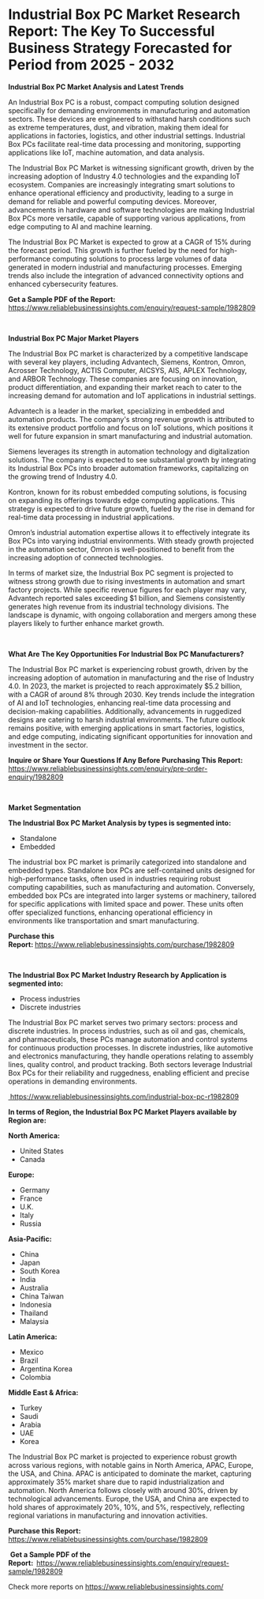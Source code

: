 <p><h1>Industrial Box PC Market Research Report: The Key To Successful Business Strategy Forecasted for Period from 2025 - 2032</h1></p><p><strong>Industrial Box PC Market Analysis and Latest Trends</strong></p>
<p><p>An Industrial Box PC is a robust, compact computing solution designed specifically for demanding environments in manufacturing and automation sectors. These devices are engineered to withstand harsh conditions such as extreme temperatures, dust, and vibration, making them ideal for applications in factories, logistics, and other industrial settings. Industrial Box PCs facilitate real-time data processing and monitoring, supporting applications like IoT, machine automation, and data analysis.</p><p>The Industrial Box PC Market is witnessing significant growth, driven by the increasing adoption of Industry 4.0 technologies and the expanding IoT ecosystem. Companies are increasingly integrating smart solutions to enhance operational efficiency and productivity, leading to a surge in demand for reliable and powerful computing devices. Moreover, advancements in hardware and software technologies are making Industrial Box PCs more versatile, capable of supporting various applications, from edge computing to AI and machine learning.</p><p>The Industrial Box PC Market is expected to grow at a CAGR of 15% during the forecast period. This growth is further fueled by the need for high-performance computing solutions to process large volumes of data generated in modern industrial and manufacturing processes. Emerging trends also include the integration of advanced connectivity options and enhanced cybersecurity features.</p></p>
<p><strong>Get a Sample PDF of the Report:&nbsp;</strong> <a href="https://www.reliablebusinessinsights.com/enquiry/request-sample/1982809?utm_campaign=3113&utm_medium=2&utm_source=Github&utm_content=ia&utm_term=10042025&utm_id=industrial-box-pc">https://www.reliablebusinessinsights.com/enquiry/request-sample/1982809</a></p>
<p>&nbsp;</p>
<p><strong>Industrial Box PC Major Market Players</strong></p>
<p><p>The Industrial Box PC market is characterized by a competitive landscape with several key players, including Advantech, Siemens, Kontron, Omron, Acrosser Technology, ACTIS Computer, AICSYS, AIS, APLEX Technology, and ARBOR Technology. These companies are focusing on innovation, product differentiation, and expanding their market reach to cater to the increasing demand for automation and IoT applications in industrial settings.</p><p>Advantech is a leader in the market, specializing in embedded and automation products. The company's strong revenue growth is attributed to its extensive product portfolio and focus on IoT solutions, which positions it well for future expansion in smart manufacturing and industrial automation.</p><p>Siemens leverages its strength in automation technology and digitalization solutions. The company is expected to see substantial growth by integrating its Industrial Box PCs into broader automation frameworks, capitalizing on the growing trend of Industry 4.0.</p><p>Kontron, known for its robust embedded computing solutions, is focusing on expanding its offerings towards edge computing applications. This strategy is expected to drive future growth, fueled by the rise in demand for real-time data processing in industrial applications.</p><p>Omron’s industrial automation expertise allows it to effectively integrate its Box PCs into varying industrial environments. With steady growth projected in the automation sector, Omron is well-positioned to benefit from the increasing adoption of connected technologies.</p><p>In terms of market size, the Industrial Box PC segment is projected to witness strong growth due to rising investments in automation and smart factory projects. While specific revenue figures for each player may vary, Advantech reported sales exceeding $1 billion, and Siemens consistently generates high revenue from its industrial technology divisions. The landscape is dynamic, with ongoing collaboration and mergers among these players likely to further enhance market growth.</p></p>
<p>&nbsp;</p>
<p><strong>What Are The Key Opportunities For Industrial Box PC Manufacturers?</strong></p>
<p><p>The Industrial Box PC market is experiencing robust growth, driven by the increasing adoption of automation in manufacturing and the rise of Industry 4.0. In 2023, the market is projected to reach approximately $5.2 billion, with a CAGR of around 8% through 2030. Key trends include the integration of AI and IoT technologies, enhancing real-time data processing and decision-making capabilities. Additionally, advancements in ruggedized designs are catering to harsh industrial environments. The future outlook remains positive, with emerging applications in smart factories, logistics, and edge computing, indicating significant opportunities for innovation and investment in the sector.</p></p>
<p><strong>Inquire or Share Your Questions If Any Before Purchasing This Report:</strong> <a href="https://www.reliablebusinessinsights.com/enquiry/pre-order-enquiry/1982809?utm_campaign=3113&utm_medium=2&utm_source=Github&utm_content=ia&utm_term=10042025&utm_id=industrial-box-pc">https://www.reliablebusinessinsights.com/enquiry/pre-order-enquiry/1982809</a></p>
<p>&nbsp;</p>
<p><strong>Market Segmentation</strong></p>
<p><strong>The Industrial Box PC Market Analysis by types is segmented into:</strong></p>
<p><ul><li>Standalone</li><li>Embedded</li></ul></p>
<p><p>The industrial box PC market is primarily categorized into standalone and embedded types. Standalone box PCs are self-contained units designed for high-performance tasks, often used in industries requiring robust computing capabilities, such as manufacturing and automation. Conversely, embedded box PCs are integrated into larger systems or machinery, tailored for specific applications with limited space and power. These units often offer specialized functions, enhancing operational efficiency in environments like transportation and smart manufacturing.</p></p>
<p><strong>Purchase this Report:&nbsp;</strong><a href="https://www.reliablebusinessinsights.com/purchase/1982809?utm_campaign=3113&utm_medium=2&utm_source=Github&utm_content=ia&utm_term=10042025&utm_id=industrial-box-pc">https://www.reliablebusinessinsights.com/purchase/1982809</a></p>
<p>&nbsp;</p>
<p><strong>The Industrial Box PC Market Industry Research by Application is segmented into:</strong></p>
<p><ul><li>Process industries</li><li>Discrete industries</li></ul></p>
<p><p>The Industrial Box PC market serves two primary sectors: process and discrete industries. In process industries, such as oil and gas, chemicals, and pharmaceuticals, these PCs manage automation and control systems for continuous production processes. In discrete industries, like automotive and electronics manufacturing, they handle operations relating to assembly lines, quality control, and product tracking. Both sectors leverage Industrial Box PCs for their reliability and ruggedness, enabling efficient and precise operations in demanding environments.</p></p>
<p><a href="https://www.reliablebusinessinsights.com/industrial-box-pc-r1982809?utm_campaign=3113&utm_medium=2&utm_source=Github&utm_content=ia&utm_term=10042025&utm_id=industrial-box-pc">&nbsp;https://www.reliablebusinessinsights.com/industrial-box-pc-r1982809</a></p>
<p><strong>In terms of Region, the Industrial Box PC Market Players available by Region are:</strong></p>
<p>
    <p> <strong> North America: </strong>
        <ul>
            <li>United States</li>
            <li>Canada</li>
        </ul>
        </p> 
    <p> <strong> Europe: </strong>
        <ul>
            <li>Germany</li>
            <li>France</li>
            <li>U.K.</li>
            <li>Italy</li>
            <li>Russia</li>
        </ul>
        </p> 
    <p> <strong> Asia-Pacific: </strong>
        <ul>
            <li>China</li>
            <li>Japan</li>
            <li>South Korea</li>
            <li>India</li>
            <li>Australia</li>
            <li>China Taiwan</li>
            <li>Indonesia</li>
            <li>Thailand</li>
            <li>Malaysia</li>
        </ul>
        </p> 
    <p> <strong> Latin America: </strong>
        <ul>
            <li>Mexico</li>
            <li>Brazil</li>
            <li>Argentina Korea</li>
            <li>Colombia</li>
        </ul>
        </p> 
    <p> <strong> Middle East & Africa: </strong>
        <ul>
            <li>Turkey</li>
            <li>Saudi</li>
            <li>Arabia</li>
            <li>UAE</li>
            <li>Korea</li>
        </ul>
    </p>
    </p>
<p><p>The Industrial Box PC market is projected to experience robust growth across various regions, with notable gains in North America, APAC, Europe, the USA, and China. APAC is anticipated to dominate the market, capturing approximately 35% market share due to rapid industrialization and automation. North America follows closely with around 30%, driven by technological advancements. Europe, the USA, and China are expected to hold shares of approximately 20%, 10%, and 5%, respectively, reflecting regional variations in manufacturing and innovation activities.</p></p>
<p><strong>Purchase this Report: </strong><a href="https://www.reliablebusinessinsights.com/purchase/1982809?utm_campaign=3113&utm_medium=2&utm_source=Github&utm_content=ia&utm_term=10042025&utm_id=industrial-box-pc">https://www.reliablebusinessinsights.com/purchase/1982809</a></p>
<p>&nbsp;<strong>Get a Sample PDF of the Report:&nbsp;&nbsp;</strong><a href="https://www.reliablebusinessinsights.com/enquiry/request-sample/1982809?utm_campaign=3113&utm_medium=2&utm_source=Github&utm_content=ia&utm_term=10042025&utm_id=industrial-box-pc">https://www.reliablebusinessinsights.com/enquiry/request-sample/1982809</a></p>
<p><strong></strong></p>
<p>Check more reports on <a href="https://www.reliablebusinessinsights.com/?utm_campaign=3113&utm_medium=2&utm_source=Github&utm_content=ia&utm_term=10042025&utm_id=industrial-box-pc">https://www.reliablebusinessinsights.com/</a></p>
